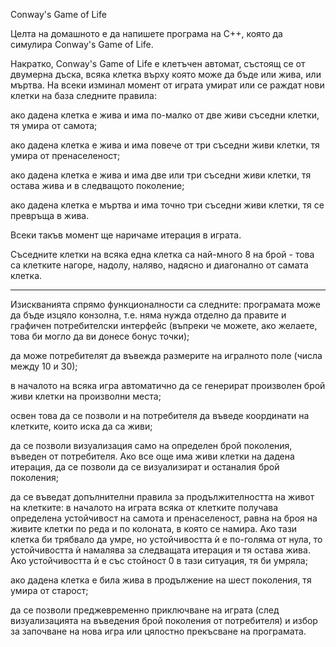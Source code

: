 Conway's Game of Life

Целта на домашното е да напишете програма на C++, която да симулира Conway's Game of Life.

Накратко, Conway's Game of Life е клетъчен автомат, състоящ се от двумерна дъска, всяка клетка върху която може да бъде или жива, или мъртва. На всеки изминал момент от играта умират или се раждат нови клетки на база следните правила:

ако дадена клетка е жива и има по-малко от две живи съседни клетки, тя умира от самота;

ако дадена клетка е жива и има повече от три съседни живи клетки, тя умира от пренаселеност;

ако дадена клетка е жива и има две или три съседни живи клетки, тя остава жива и в следващото поколение;

ако дадена клетка е мъртва и има точно три съседни живи клетки, тя се превръща в жива.

Всеки такъв момент ще наричаме итерация в играта.

Съседните клетки на всяка една клетка са най-много 8 на брой - това са клетките нагоре, надолу, наляво, надясно и диагонално от самата клетка.

-------------------------------------------------------------------------------------------------------------------------------------------------------------------------------------------

Изискванията спрямо функционалности са следните:
програмата може да бъде изцяло конзолна, т.е. няма нужда отделно да правите и графичен потребителски интерфейс (въпреки че можете, ако желаете, това би могло да ви донесе бонус точки);

да може потребителят да въвежда размерите на игралното поле (числа между 10 и 30);

в началото на всяка игра автоматично да се генерират произволен брой живи клетки на произволни места;

освен това да се позволи и на потребителя да въведе координати на клетките, които иска да са живи;

да се позволи визуализация само на определен брой поколения, въведен от потребителя. Ако все още има живи клетки на дадена итерация, да се позволи да се визуализират и останалия брой поколения;

да се въведат допълнителни правила за продължителността на живот на клетките: в началото на играта всяка от клетките получава определена устойчивост на самота и пренаселеност, равна на броя на живите клетки по реда и по колоната, в която се намира. Ако тази клетка би трябвало да умре, но устойчивостта ѝ е по-голяма от нула, то устойчивостта ѝ намалява за следващата итерация и тя остава жива. Ако устойчивостта ѝ е със стойност 0 в тази ситуация, тя би умряла;

ако дадена клетка е била жива в продължение на шест поколения, тя умира от старост;

да се позволи преджевременно приключване на играта (след визуализацията на въведения брой поколения от потребителя) и избор за започване на нова игра или цялостно прекъсване на програмата.
